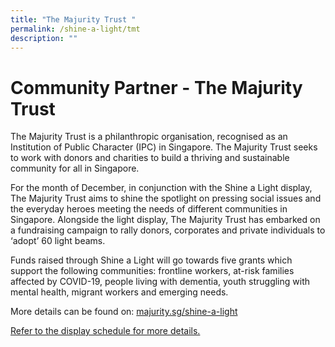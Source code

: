 ```yaml
---
title: "The Majurity Trust "
permalink: /shine-a-light/tmt
description: ""
---
```

# Community Partner - The Majurity Trust

The Majurity Trust is a philanthropic organisation, recognised as an Institution of Public Character (IPC) in Singapore. The Majurity Trust seeks to work with donors and charities to build a thriving and sustainable community for all in Singapore.
 
For the month of December, in conjunction with the Shine a Light display, The Majurity Trust aims to shine the spotlight on pressing social issues and the everyday heroes meeting the needs of different communities in Singapore. Alongside the light display, The Majurity Trust has embarked on a fundraising campaign to rally donors, corporates and private individuals to ‘adopt’ 60 light beams. 

Funds raised through Shine a Light will go towards five grants which support the following communities: frontline workers, at-risk families affected by COVID-19, people living with dementia, youth struggling with mental health, migrant workers and emerging needs.

More details can be found on: [majurity.sg/shine-a-light](https://www.majurity.sg/shine-a-light)


[Refer to the display schedule for more details.][display]

[display]: /shine-a-light/display-schedule/